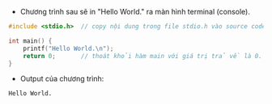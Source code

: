 - Chương trình sau sẽ in "Hello World." ra màn hình terminal (console).
```C
#include <stdio.h>  // copy nội dung trong file stdio.h vào source code.

int main() {
    printf("Hello World.\n");
    return 0;       // thoát khỏi hàm main với giá trị trả về là 0.
}
```

- Output của chương trình:
```
Hello World.
```